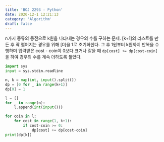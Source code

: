 ```yaml
---
title: 'BOJ 2293 - Python'
date: 2020-12-1 12:21:13
category: 'Algorithm'
draft: false
---
```

n가지 종류의 동전으로 k원을 나타내는 경우의 수를 구하는 문제. [k+1]의 리스트를 만든 후 딱 떨어지는 경우를 위해 [0]을 1로 초기화한다. 그 후 1원부터 k원까지 반복을 수행하며 입력받은 cost - coin이 0보다 크거나 같을 때 `dp[cost] += dp[cost-coin]`을 하여 경우의 수를 계속 더하도록 풀었다.
```python
import sys
input = sys.stdin.readline

n, k = map(int, input().split())
dp = [0 for _ in range(k+1)]
dp[0] = 1

l = []
for _ in range(n):
    l.append(int(input()))

for coin in l:
    for cost in range(1, k+1):
        if cost-coin >= 0:
            dp[cost] += dp[cost-coin]
print(dp[k])

```